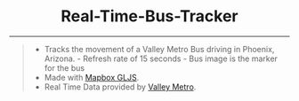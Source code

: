 # <div align="center">Real-Time-Bus-Tracker</div>

***

> - Tracks the movement of a Valley Metro Bus driving in Phoenix, Arizona. 
    - Refresh rate of 15 seconds
    - Bus image is the marker for the bus
> - Made with [Mapbox GLJS](https://www.mapbox.com/mapbox-gljs).
> - Real Time Data provided by [Valley Metro](https://app.mecatran.com/utw/ws/gtfsfeed/vehicles/valleymetro?apiKey=4f22263f69671d7f49726c3011333e527368211f&asJson=true).